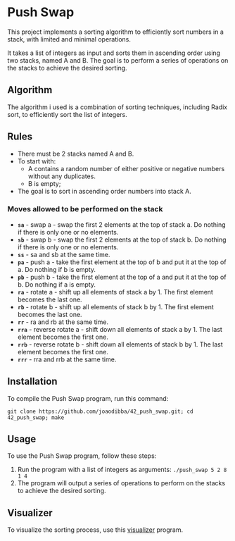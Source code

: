 # Push Swap

This project implements a sorting algorithm to efficiently sort numbers in a stack, with limited and minimal operations.

It takes a list of integers as input and sorts them in ascending order using two stacks, named A and B. The goal is to perform a series of operations on the stacks to achieve the desired sorting.

## Algorithm

The algorithm i used is a combination of sorting techniques, including Radix sort, to efficiently sort the list of integers.

## Rules

- There must be 2 stacks named A and B.
- To start with:
    - A contains a random number of either positive or negative numbers without any duplicates.
    - B is empty;
- The goal is to sort in ascending order numbers into stack A.

### Moves allowed to be performed on the stack
- **`sa`** - swap a - swap the first 2 elements at the top of stack a. Do nothing if there is only one or no elements.
- **`sb`** - swap b - swap the first 2 elements at the top of stack b. Do nothing if there is only one or no elements.
- **`ss`** - sa and sb at the same time.
- **`pa`** - push a - take the first element at the top of b and put it at the top of a. Do nothing if b is empty.
- **`pb`** - push b - take the first element at the top of a and put it at the top of b. Do nothing if a is empty.
- **`ra`** - rotate a - shift up all elements of stack a by 1. The first element becomes the last one.
- **`rb`** - rotate b - shift up all elements of stack b by 1. The first element becomes the last one.
- **`rr`** - ra and rb at the same time.
- **`rra`** - reverse rotate a - shift down all elements of stack a by 1. The last element becomes the first one.
- **`rrb`** - reverse rotate b - shift down all elements of stack b by 1. The last element becomes the first one.
- **`rrr`** - rra and rrb at the same time.


## Installation

To compile the Push Swap program, run this command:

```
git clone https://github.com/joaodibba/42_push_swap.git; cd 42_push_swap; make
```

## Usage

To use the Push Swap program, follow these steps:

1. Run the program with a list of integers as arguments: `./push_swap 5 2 8 1 4`
2. The program will output a series of operations to perform on the stacks to achieve the desired sorting.

## Visualizer

To visualize the sorting process, use this [visualizer](https://github.com/o-reo/push_swap_visualizer.git) program.
